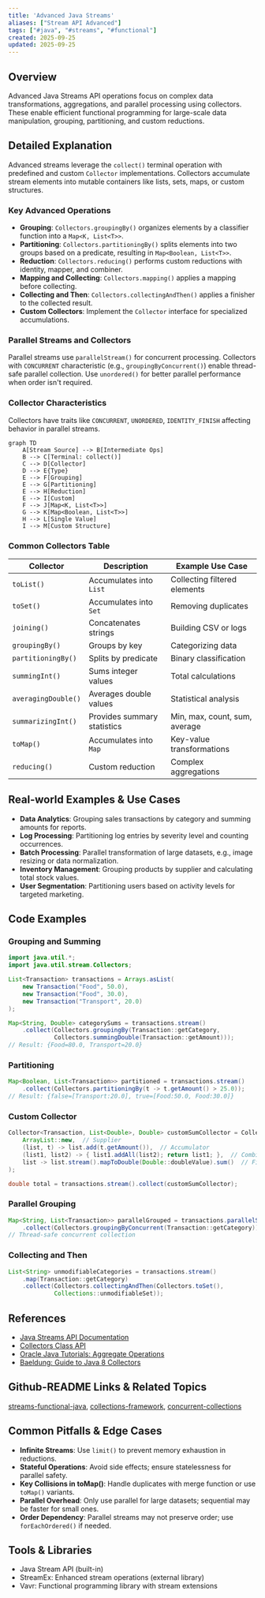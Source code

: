 ```yaml
---
title: 'Advanced Java Streams'
aliases: ["Stream API Advanced"]
tags: ["#java", "#streams", "#functional"]
created: 2025-09-25
updated: 2025-09-25
---
```


## Overview

Advanced Java Streams API operations focus on complex data transformations, aggregations, and parallel processing using collectors. These enable efficient functional programming for large-scale data manipulation, grouping, partitioning, and custom reductions.

## Detailed Explanation

Advanced streams leverage the `collect()` terminal operation with predefined and custom `Collector` implementations. Collectors accumulate stream elements into mutable containers like lists, sets, maps, or custom structures.

### Key Advanced Operations

- **Grouping**: `Collectors.groupingBy()` organizes elements by a classifier function into a `Map<K, List<T>>`.
- **Partitioning**: `Collectors.partitioningBy()` splits elements into two groups based on a predicate, resulting in `Map<Boolean, List<T>>`.
- **Reduction**: `Collectors.reducing()` performs custom reductions with identity, mapper, and combiner.
- **Mapping and Collecting**: `Collectors.mapping()` applies a mapping before collecting.
- **Collecting and Then**: `Collectors.collectingAndThen()` applies a finisher to the collected result.
- **Custom Collectors**: Implement the `Collector` interface for specialized accumulations.

### Parallel Streams and Collectors

Parallel streams use `parallelStream()` for concurrent processing. Collectors with `CONCURRENT` characteristic (e.g., `groupingByConcurrent()`) enable thread-safe parallel collection. Use `unordered()` for better parallel performance when order isn't required.

### Collector Characteristics

Collectors have traits like `CONCURRENT`, `UNORDERED`, `IDENTITY_FINISH` affecting behavior in parallel streams.

```mermaid
graph TD
    A[Stream Source] --> B[Intermediate Ops]
    B --> C[Terminal: collect()]
    C --> D[Collector]
    D --> E{Type}
    E --> F[Grouping]
    E --> G[Partitioning]
    E --> H[Reduction]
    E --> I[Custom]
    F --> J[Map<K, List<T>>]
    G --> K[Map<Boolean, List<T>>]
    H --> L[Single Value]
    I --> M[Custom Structure]
```

### Common Collectors Table

| Collector | Description | Example Use Case |
|-----------|-------------|------------------|
| `toList()` | Accumulates into `List` | Collecting filtered elements |
| `toSet()` | Accumulates into `Set` | Removing duplicates |
| `joining()` | Concatenates strings | Building CSV or logs |
| `groupingBy()` | Groups by key | Categorizing data |
| `partitioningBy()` | Splits by predicate | Binary classification |
| `summingInt()` | Sums integer values | Total calculations |
| `averagingDouble()` | Averages double values | Statistical analysis |
| `summarizingInt()` | Provides summary statistics | Min, max, count, sum, average |
| `toMap()` | Accumulates into `Map` | Key-value transformations |
| `reducing()` | Custom reduction | Complex aggregations |

## Real-world Examples & Use Cases

- **Data Analytics**: Grouping sales transactions by category and summing amounts for reports.
- **Log Processing**: Partitioning log entries by severity level and counting occurrences.
- **Batch Processing**: Parallel transformation of large datasets, e.g., image resizing or data normalization.
- **Inventory Management**: Grouping products by supplier and calculating total stock values.
- **User Segmentation**: Partitioning users based on activity levels for targeted marketing.

## Code Examples

### Grouping and Summing

```java
import java.util.*;
import java.util.stream.Collectors;

List<Transaction> transactions = Arrays.asList(
    new Transaction("Food", 50.0),
    new Transaction("Food", 30.0),
    new Transaction("Transport", 20.0)
);

Map<String, Double> categorySums = transactions.stream()
    .collect(Collectors.groupingBy(Transaction::getCategory,
             Collectors.summingDouble(Transaction::getAmount)));
// Result: {Food=80.0, Transport=20.0}
```

### Partitioning

```java
Map<Boolean, List<Transaction>> partitioned = transactions.stream()
    .collect(Collectors.partitioningBy(t -> t.getAmount() > 25.0));
// Result: {false=[Transport:20.0], true=[Food:50.0, Food:30.0]}
```

### Custom Collector

```java
Collector<Transaction, List<Double>, Double> customSumCollector = Collector.of(
    ArrayList::new,  // Supplier
    (list, t) -> list.add(t.getAmount()),  // Accumulator
    (list1, list2) -> { list1.addAll(list2); return list1; },  // Combiner
    list -> list.stream().mapToDouble(Double::doubleValue).sum()  // Finisher
);

double total = transactions.stream().collect(customSumCollector);
```

### Parallel Grouping

```java
Map<String, List<Transaction>> parallelGrouped = transactions.parallelStream()
    .collect(Collectors.groupingByConcurrent(Transaction::getCategory));
// Thread-safe concurrent collection
```

### Collecting and Then

```java
List<String> unmodifiableCategories = transactions.stream()
    .map(Transaction::getCategory)
    .collect(Collectors.collectingAndThen(Collectors.toSet(),
             Collections::unmodifiableSet));
```

## References

- [Java Streams API Documentation](https://docs.oracle.com/javase/8/docs/api/java/util/stream/package-summary.html)
- [Collectors Class API](https://docs.oracle.com/javase/8/docs/api/java/util/stream/Collectors.html)
- [Oracle Java Tutorials: Aggregate Operations](https://docs.oracle.com/javase/tutorial/collections/streams/reduction.html)
- [Baeldung: Guide to Java 8 Collectors](https://www.baeldung.com/java-8-collectors)

## Github-README Links & Related Topics

[streams-functional-java](../streams-functional-java/README.md), [collections-framework](../collections-framework/README.md), [concurrent-collections](../concurrent-collections/README.md)

## Common Pitfalls & Edge Cases

- **Infinite Streams**: Use `limit()` to prevent memory exhaustion in reductions.
- **Stateful Operations**: Avoid side effects; ensure statelessness for parallel safety.
- **Key Collisions in toMap()**: Handle duplicates with merge function or use `toMap()` variants.
- **Parallel Overhead**: Only use parallel for large datasets; sequential may be faster for small ones.
- **Order Dependency**: Parallel streams may not preserve order; use `forEachOrdered()` if needed.

## Tools & Libraries

- Java Stream API (built-in)
- StreamEx: Enhanced stream operations (external library)
- Vavr: Functional programming library with stream extensions